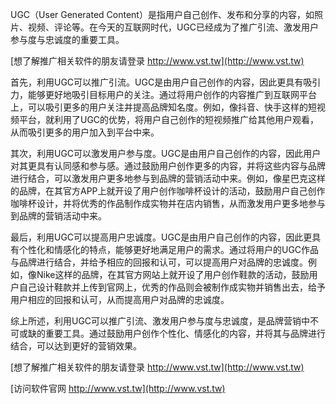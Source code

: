UGC（User Generated Content）是指用户自己创作、发布和分享的内容，如照片、视频、评论等。在今天的互联网时代，UGC已经成为了推广引流、激发用户参与度与忠诚度的重要工具。

[想了解推广相关软件的朋友请登录 http://www.vst.tw](http://www.vst.tw)

首先，利用UGC可以推广引流。UGC是由用户自己创作的内容，因此更具有吸引力，能够更好地吸引目标用户的关注。通过将用户创作的内容推广到互联网平台上，可以吸引更多的用户关注并提高品牌知名度。例如，像抖音、快手这样的短视频平台，就利用了UGC的优势，将用户自己创作的短视频推广给其他用户观看，从而吸引更多的用户加入到平台中来。

其次，利用UGC可以激发用户参与度。UGC是由用户自己创作的内容，因此用户对其更具有认同感和参与感。通过鼓励用户创作更多的内容，并将这些内容与品牌进行结合，可以激发用户更多地参与到品牌的营销活动中来。例如，像星巴克这样的品牌，在其官方APP上就开设了用户创作咖啡杯设计的活动，鼓励用户自己创作咖啡杯设计，并将优秀的作品制作成实物并在店内销售，从而激发用户更多地参与到品牌的营销活动中来。

最后，利用UGC可以提高用户忠诚度。UGC是由用户自己创作的内容，因此更具有个性化和情感化的特点，能够更好地满足用户的需求。通过将用户的UGC作品与品牌进行结合，并给予相应的回报和认可，可以提高用户对品牌的忠诚度。例如，像Nike这样的品牌，在其官方网站上就开设了用户创作鞋款的活动，鼓励用户自己设计鞋款并上传到官网上，优秀的作品则会被制作成实物并销售出去，给予用户相应的回报和认可，从而提高用户对品牌的忠诚度。

综上所述，利用UGC可以推广引流、激发用户参与度与忠诚度，是品牌营销中不可或缺的重要工具。通过鼓励用户创作个性化、情感化的内容，并将其与品牌进行结合，可以达到更好的营销效果。

[想了解推广相关软件的朋友请登录 http://www.vst.tw](http://www.vst.tw)


[访问软件官网 http://www.vst.tw](http://www.vst.tw)
